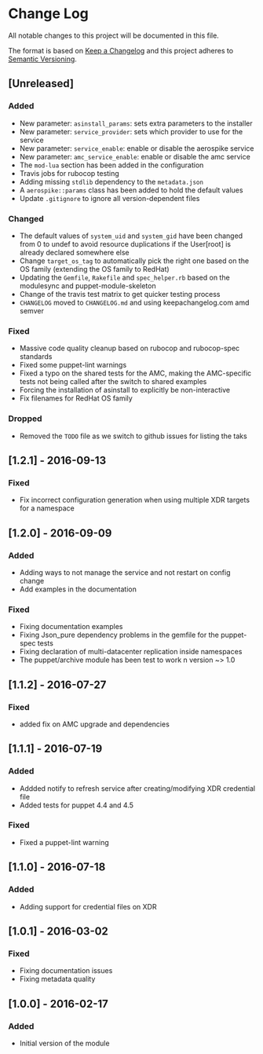 # Change Log
All notable changes to this project will be documented in this file.

The format is based on [Keep a Changelog](http://keepachangelog.com/)
and this project adheres to [Semantic Versioning](http://semver.org/).

## [Unreleased]
### Added
- New parameter: `asinstall_params`: sets extra parameters to the installer
- New parameter: `service_provider`: sets which provider to use for the service
- New parameter: `service_enable`: enable or disable the aerospike service
- New parameter: `amc_service_enable`: enable or disable the amc service
- The `mod-lua` section has been added in the configuration
- Travis jobs for rubocop testing
- Adding missing `stdlib` dependency to the `metadata.json`
- A `aerospike::params` class has been added to hold the default values
- Update `.gitignore` to ignore all version-dependent files

### Changed
- The default values of `system_uid` and `system_gid` have been changed from 0
  to undef to avoid resource duplications if the User[root] is already declared
  somewhere else
- Change `target_os_tag` to automatically pick the right one based on the OS
  family (extending the OS family to RedHat)
- Updating the `Gemfile`, `Rakefile` and `spec_helper.rb` based on the
  modulesync and puppet-module-skeleton
- Change of the travis test matrix to get quicker testing process
- `CHANGELOG` moved to `CHANGELOG.md` and using keepachangelog.com amd semver

### Fixed
- Massive code quality cleanup based on rubocop and rubocop-spec standards
- Fixed some puppet-lint warnings
- Fixed a typo on the shared tests for the AMC, making the AMC-specific tests
  not being called after the switch to shared examples
- Forcing the installation of asinstall to explicitly be non-interactive
- Fix filenames for RedHat OS family

### Dropped
- Removed the `TODO` file as we switch to github issues for listing the taks

## [1.2.1] - 2016-09-13
### Fixed
- Fix incorrect configuration generation when using multiple XDR targets for a namespace

## [1.2.0] - 2016-09-09
### Added
- Adding ways to not manage the service and not restart on config change
- Add examples in the documentation

### Fixed
- Fixing documentation examples
- Fixing Json_pure dependency problems in the gemfile for the puppet-spec tests
- Fixing declaration of multi-datacenter replication inside namespaces
- The puppet/archive module has been test to work n version ~> 1.0

## [1.1.2] - 2016-07-27
### Fixed
- added fix on AMC upgrade and dependencies

## [1.1.1] - 2016-07-19
### Added
- Addded notify to refresh service after creating/modifying XDR credential file
- Added tests for puppet 4.4 and 4.5

### Fixed
- Fixed a puppet-lint warning

## [1.1.0] - 2016-07-18
### Added
- Adding support for credential files on XDR

## [1.0.1] - 2016-03-02
### Fixed
- Fixing documentation issues
- Fixing metadata quality

## [1.0.0] - 2016-02-17
### Added
- Initial version of the module
